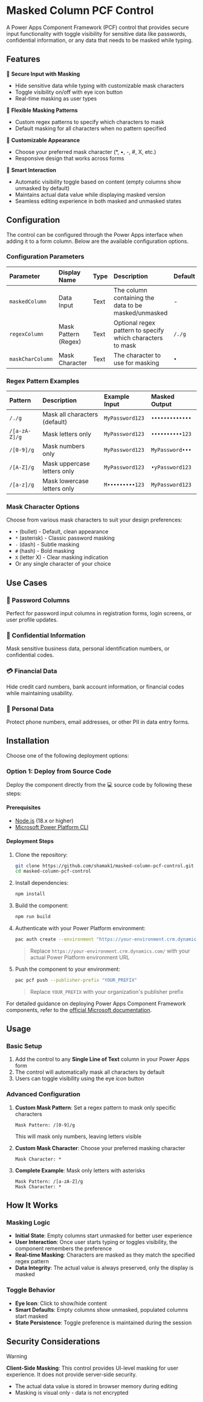 # Masked Column PCF Control

A Power Apps Component Framework (PCF) control that provides secure input functionality with toggle visibility for sensitive data like passwords, confidential information, or any data that needs to be masked while typing.

## Features

🔐 **Secure Input with Masking**
- Hide sensitive data while typing with customizable mask characters
- Toggle visibility on/off with eye icon button
- Real-time masking as user types

🎯 **Flexible Masking Patterns**
- Custom regex patterns to specify which characters to mask
- Default masking for all characters when no pattern specified

🎨 **Customizable Appearance**
- Choose your preferred mask character (*, •, -, #, X, etc.)
- Responsive design that works across forms

🔄 **Smart Interaction**
- Automatic visibility toggle based on content (empty columns show unmasked by default)
- Maintains actual data value while displaying masked version
- Seamless editing experience in both masked and unmasked states

## Configuration

The control can be configured through the Power Apps interface when adding it to a form column. Below are the available configuration options.

### Configuration Parameters

| Parameter | Display Name | Type | Description | Default | Required |
|:---|:---|:---|:---|:---|:---|
| `maskedColumn` | Data Input | Text | The column containing the data to be masked/unmasked | - | ✅ |
| `regexColumn` | Mask Pattern (Regex) | Text | Optional regex pattern to specify which characters to mask | `/./g` | ❌ |
| `maskCharColumn` | Mask Character | Text | The character to use for masking | `•` | ❌ |

### Regex Pattern Examples

| Pattern | Description | Example Input | Masked Output |
|:---|:---|:---|:---|
| `/./g` | Mask all characters (default) | `MyPassword123` | `•••••••••••••` |
| `/[a-zA-Z]/g` | Mask letters only | `MyPassword123` | `••••••••••123` |
| `/[0-9]/g` | Mask numbers only | `MyPassword123` | `MyPassword•••` |
| `/[A-Z]/g` | Mask uppercase letters only | `MyPassword123` | `•yPassword123` |
| `/[a-z]/g` | Mask lowercase letters only | `M•••••••••123` | `MyPassword123` |

### Mask Character Options

Choose from various mask characters to suit your design preferences:

- `•` (bullet) - Default, clean appearance
- `*` (asterisk) - Classic password masking
- `-` (dash) - Subtle masking
- `#` (hash) - Bold masking
- `X` (letter X) - Clear masking indication
- Or any single character of your choice

## Use Cases

### 🔑 Password Columns
Perfect for password input columns in registration forms, login screens, or user profile updates.

### 📄 Confidential Information
Mask sensitive business data, personal identification numbers, or confidential codes.

### 💳 Financial Data
Hide credit card numbers, bank account information, or financial codes while maintaining usability.

### 📱 Personal Data
Protect phone numbers, email addresses, or other PII in data entry forms.

## Installation

Choose one of the following deployment options:

### Option 1: Deploy from Source Code
Deploy the component directly from the 💻 source code by following these steps:

#### Prerequisites
- [Node.js](https://nodejs.org/) (18.x or higher)
- [Microsoft Power Platform CLI](https://docs.microsoft.com/en-us/powerapps/developer/data-platform/powerapps-cli)

#### Deployment Steps
1. Clone the repository:
   ```bash
   git clone https://github.com/shamak1/masked-column-pcf-control.git
   cd masked-column-pcf-control
   ```

2. Install dependencies:
   ```bash
   npm install
   ```

3. Build the component:
   ```bash
   npm run build
   ```

4. Authenticate with your Power Platform environment:
   ```bash
   pac auth create --environment "https://your-environment.crm.dynamics.com/"
   ```
   > Replace `https://your-environment.crm.dynamics.com/` with your actual Power Platform environment URL

5. Push the component to your environment:
   ```bash
   pac pcf push --publisher-prefix "YOUR_PREFIX"
   ```
   > Replace `YOUR_PREFIX` with your organization's publisher prefix

For detailed guidance on deploying Power Apps Component Framework components, refer to the [official Microsoft documentation](https://learn.microsoft.com/en-us/power-apps/developer/component-framework/import-custom-controls#deploying-code-components).

## Usage

### Basic Setup
1. Add the control to any **Single Line of Text** column in your Power Apps form
2. The control will automatically mask all characters by default
3. Users can toggle visibility using the eye icon button

### Advanced Configuration
1. **Custom Mask Pattern**: Set a regex pattern to mask only specific characters
   ```
   Mask Pattern: /[0-9]/g
   ```
   This will mask only numbers, leaving letters visible

2. **Custom Mask Character**: Choose your preferred masking character
   ```
   Mask Character: *
   ```

3. **Complete Example**: Mask only letters with asterisks
   ```
   Mask Pattern: /[a-zA-Z]/g
   Mask Character: *
   ```

## How It Works

### Masking Logic
- **Initial State**: Empty columns start unmasked for better user experience
- **User Interaction**: Once user starts typing or toggles visibility, the component remembers the preference
- **Real-time Masking**: Characters are masked as they match the specified regex pattern
- **Data Integrity**: The actual value is always preserved, only the display is masked

### Toggle Behavior
- **Eye Icon**: Click to show/hide content
- **Smart Defaults**: Empty columns show unmasked, populated columns start masked
- **State Persistence**: Toggle preference is maintained during the session


## Security Considerations

> [!WARNING]
> **Client-Side Masking**: This control provides UI-level masking for user experience. It does not provide server-side security.

- The actual data value is stored in browser memory during editing
- Masking is visual only - data is not encrypted
